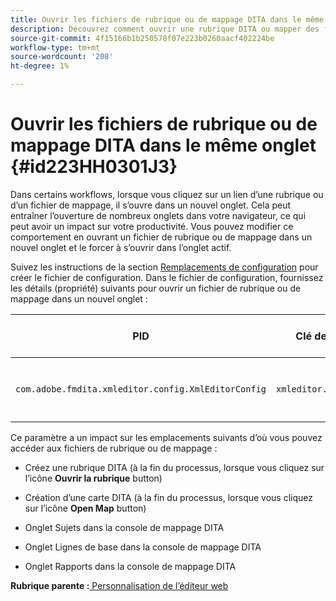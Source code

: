 ```yaml
---
title: Ouvrir les fichiers de rubrique ou de mappage DITA dans le même onglet
description: Découvrez comment ouvrir une rubrique DITA ou mapper des fichiers dans le même onglet
source-git-commit: 4f15166b1b250578f07e223b0260aacf402224be
workflow-type: tm+mt
source-wordcount: '208'
ht-degree: 1%

---
```



# Ouvrir les fichiers de rubrique ou de mappage DITA dans le même onglet {#id223HH0301J3}

Dans certains workflows, lorsque vous cliquez sur un lien d’une rubrique ou d’un fichier de mappage, il s’ouvre dans un nouvel onglet. Cela peut entraîner l’ouverture de nombreux onglets dans votre navigateur, ce qui peut avoir un impact sur votre productivité. Vous pouvez modifier ce comportement en ouvrant un fichier de rubrique ou de mappage dans un nouvel onglet et le forcer à s’ouvrir dans l’onglet actif.

Suivez les instructions de la section [Remplacements de configuration](download-install-additional-config-override.md#) pour créer le fichier de configuration. Dans le fichier de configuration, fournissez les détails \(propriété\) suivants pour ouvrir un fichier de rubrique ou de mappage dans un nouvel onglet :

| PID | Clé de propriété | Valeur de la propriété |
|---|------------|--------------|
| `com.adobe.fmdita.xmleditor.config.XmlEditorConfig` | `xmleditor.openinsametab` | Booléen \(true/false\). <br> **Valeur par défaut**: `false` |

Ce paramètre a un impact sur les emplacements suivants d’où vous pouvez accéder aux fichiers de rubrique ou de mappage :

- Créez une rubrique DITA \(à la fin du processus, lorsque vous cliquez sur l’icône **Ouvrir la rubrique** button\)

- Création d’une carte DITA \(à la fin du processus, lorsque vous cliquez sur l’icône **Open Map** button\)

- Onglet Sujets dans la console de mappage DITA

- Onglet Lignes de base dans la console de mappage DITA

- Onglet Rapports dans la console de mappage DITA


**Rubrique parente :**[ Personnalisation de l’éditeur web](conf-web-editor.md)

